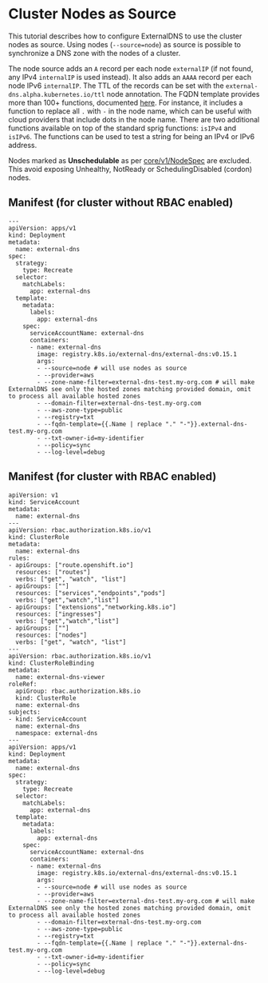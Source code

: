 # Cluster Nodes as Source

This tutorial describes how to configure ExternalDNS to use the cluster nodes as source.
Using nodes (`--source=node`) as source is possible to synchronize a DNS zone with the nodes of a cluster.

The node source adds an `A` record per each node `externalIP` (if not found, any IPv4 `internalIP` is used instead).
It also adds an `AAAA` record per each node IPv6 `internalIP`.
The TTL of the records can be set with the `external-dns.alpha.kubernetes.io/ttl` node annotation.
The FQDN template provides more than 100+ functions, documented [here](https://go-task.github.io/slim-sprig/). For instance, it includes a function to replace all `.` with `-` in the node name, which can be useful with cloud providers that include dots in the node name. There are two additional functions available on top of the standard sprig functions: `isIPv4` and `isIPv6`. The functions can be used to test a string for being an IPv4 or IPv6 address.

Nodes marked as **Unschedulable** as per [core/v1/NodeSpec](https://pkg.go.dev/k8s.io/api@v0.31.1/core/v1#NodeSpec) are excluded.
This avoid exposing Unhealthy, NotReady or SchedulingDisabled (cordon) nodes.

## Manifest (for cluster without RBAC enabled)

```
---
apiVersion: apps/v1
kind: Deployment
metadata:
  name: external-dns
spec:
  strategy:
    type: Recreate
  selector:
    matchLabels:
      app: external-dns
  template:
    metadata:
      labels:
        app: external-dns
    spec:
      serviceAccountName: external-dns
      containers:
      - name: external-dns
        image: registry.k8s.io/external-dns/external-dns:v0.15.1
        args:
        - --source=node # will use nodes as source
        - --provider=aws
        - --zone-name-filter=external-dns-test.my-org.com # will make ExternalDNS see only the hosted zones matching provided domain, omit to process all available hosted zones
        - --domain-filter=external-dns-test.my-org.com
        - --aws-zone-type=public
        - --registry=txt
        - --fqdn-template={{.Name | replace "." "-"}}.external-dns-test.my-org.com
        - --txt-owner-id=my-identifier
        - --policy=sync
        - --log-level=debug
```

## Manifest (for cluster with RBAC enabled)

```
apiVersion: v1
kind: ServiceAccount
metadata:
  name: external-dns
---
apiVersion: rbac.authorization.k8s.io/v1
kind: ClusterRole
metadata:
  name: external-dns
rules:
- apiGroups: ["route.openshift.io"]
  resources: ["routes"]
  verbs: ["get", "watch", "list"]
- apiGroups: [""]
  resources: ["services","endpoints","pods"]
  verbs: ["get","watch","list"]
- apiGroups: ["extensions","networking.k8s.io"]
  resources: ["ingresses"]
  verbs: ["get","watch","list"]
- apiGroups: [""]
  resources: ["nodes"]
  verbs: ["get", "watch", "list"]
---
apiVersion: rbac.authorization.k8s.io/v1
kind: ClusterRoleBinding
metadata:
  name: external-dns-viewer
roleRef:
  apiGroup: rbac.authorization.k8s.io
  kind: ClusterRole
  name: external-dns
subjects:
- kind: ServiceAccount
  name: external-dns
  namespace: external-dns
---
apiVersion: apps/v1
kind: Deployment
metadata:
  name: external-dns
spec:
  strategy:
    type: Recreate
  selector:
    matchLabels:
      app: external-dns
  template:
    metadata:
      labels:
        app: external-dns
    spec:
      serviceAccountName: external-dns
      containers:
      - name: external-dns
        image: registry.k8s.io/external-dns/external-dns:v0.15.1
        args:
        - --source=node # will use nodes as source
        - --provider=aws
        - --zone-name-filter=external-dns-test.my-org.com # will make ExternalDNS see only the hosted zones matching provided domain, omit to process all available hosted zones
        - --domain-filter=external-dns-test.my-org.com
        - --aws-zone-type=public
        - --registry=txt
        - --fqdn-template={{.Name | replace "." "-"}}.external-dns-test.my-org.com
        - --txt-owner-id=my-identifier
        - --policy=sync
        - --log-level=debug
```
